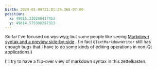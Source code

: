```yaml
---
birth: 2024-01-09T21:01:29.365-07:00
position:
  x: 49015.330280417453
  y: 49614.575380267313
---
```

So far I've focused on wysiwyg; but some people like seeing 
[Markdown syntax and a preview side-by-side](sync-QTextDocument-blocks-spans-with-source-range.md#two-pane_editor)
.  (In fact `QTextMarkdownWriter` still has enough bugs that I have to do some
kinds of editing operations in non-Qt applications.)

I'll try to have a flip-over view of markdown syntax in this zettelkasten.

